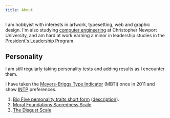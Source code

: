 ```yaml
---
title: About
---
```


I am hobbyist with interests in artwork, typesetting, web and graphic design. I'm also studying [computer engineering](http://www.cnu.edu/pcs/academics/ce.asp)</a> at Christopher Newport University, and am hard at work earning a minor in leadership studies in the [President's Leadership Program](http://presidentsleadership.cnu.edu/).


Personality
----

I am still regularly taking personality tests and adding results as I encounter them.

I have taken the [Meyers-Briggs Type Indicator](http://en.wikipedia.org/wiki/Myers-Briggs_Type_Indicator) (MBTI) once in 2011 and show [INTP](http://en.wikipedia.org/wiki/INTP) preferences.

1. [Big Five personality traits short form](files/2012-yourmorals/bigfive_process.php.htm)</a> ([description](http://en.wikipedia.org/wiki/Big_Five_personality_traits)).
2. [Moral Foundations Sacredness Scale](files/2012-yourmorals/sacredness_process.php.htm)
3. [The Disgust Scale](files/2013-yourmorals/Disgust_scale.htm)
